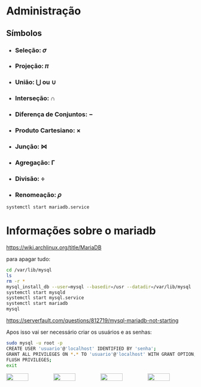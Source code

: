 # Administração

## Símbolos

- ### Seleção: 𝜎
- ### Projeção: 𝜋
- ### União: ⋃ ou ∪
- ### Interseção: ∩
- ### Diferença de Conjuntos: −
- ### Produto Cartesiano: ×
- ### Junção: ⋈
- ### Agregação: Γ
- ### Divisão: ÷
- ### Renomeação: 𝜌

```zsh-syntax-highlighting
systemctl start mariadb.service
```
# Informações sobre o mariadb
https://wiki.archlinux.org/title/MariaDB


para apagar tudo:
```bash
cd /var/lib/mysql
ls
rm -r *
mysql_install_db --user=mysql --basedir=/usr --datadir=/var/lib/mysql
systemctl start mysqld
systemctl start mysql.service
systemctl start mariadb
mysql
```
https://serverfault.com/questions/812719/mysql-mariadb-not-starting

Apos isso vai ser necessário criar os usuários e as senhas:
```bash
sudo mysql -u root -p
CREATE USER 'usuario'@'localhost' IDENTIFIED BY 'senha';
GRANT ALL PRIVILEGES ON *.* TO 'usuario'@'localhost' WITH GRANT OPTION;
FLUSH PRIVILEGES;
exit
```

<div style="
    display: flex;
    align-items: center;
    justify-content: center;">
    <img width="47%" src="https://user-images.githubusercontent.com/15125899/172028418-55712d9e-3864-4221-91e5-b377b7f32d1b.png"/>
    <img width="47%" src="https://user-images.githubusercontent.com/15125899/172028421-d2f27c62-92fe-40b4-8274-275ad42a0a3f.png"/>
    <img width="47%" src="https://user-images.githubusercontent.com/15125899/172028427-f37eb971-be3c-4921-8322-a57018879003.png"/>
    <img width="47%" src="https://c.tenor.com/ijFEgTs6FGoAAAAi/test-gadgets.gif"/>
</div>
